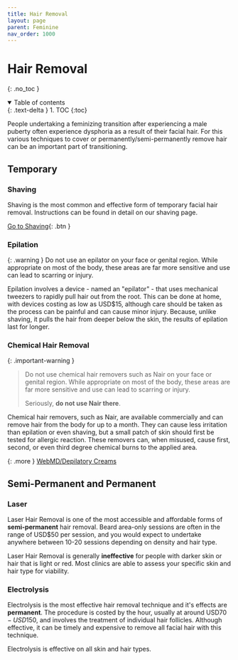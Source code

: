 ```yaml
---
title: Hair Removal
layout: page
parent: Feminine
nav_order: 1000
---
```

# Hair Removal
{: .no_toc }

<details open markdown="block">
  <summary>
    Table of contents
  </summary>
  {: .text-delta }
1. TOC
{:toc}
</details>

People undertaking a feminizing transition after experiencing a male puberty often experience dysphoria as a result of their facial hair. For this various techniques to cover or permanently/semi-permanently remove hair can be an important part of transitioning.

## Temporary
### Shaving

Shaving is the most common and effective form of temporary facial hair removal. Instructions can be found in detail on our shaving page.

[Go to Shaving](/starter-guide/shaving.html){: .btn }

### Epilation

{: .warning }
Do not use an epilator on your face or genital region. While appropriate on most of the body, these areas are far more sensitive and use can lead to scarring or injury.

Epilation involves a device - named an "epilator" - that uses mechanical tweezers to rapidly pull hair out from the root. This can be done at home, with devices costing as low as USD$15, although care should be taken as the process can be painful and can cause minor injury. Because, unlike shaving, it pulls the hair from deeper below the skin, the results of epilation last for longer.

### Chemical Hair Removal

{: .important-warning }
> Do not use chemical hair removers such as Nair on your face or genital region. While appropriate on most of the body, these areas are far more sensitive and use can lead to scarring or injury. 
>
> Seriously, **do not use Nair there**.

Chemical hair removers, such as Nair, are available commercially and can remove hair from the body for up to a month. They can cause less irritation than epilation or even shaving, but a small patch of skin should first be tested for allergic reaction. These removers can, when misused, cause first, second, or even third degree chemical burns to the applied area.

{: .more }
[WebMD/Depilatory Creams](https://www.webmd.com/beauty/what-to-know-depilatory-creams)


## Semi-Permanent and Permanent
### Laser
Laser Hair Removal is one of the most accessible and affordable forms of **semi-permanent** hair removal. Beard area-only sessions are often in the range of USD$50 per session, and you would expect to undertake anywhere between 10-20 sessions depending on density and hair type.

Laser Hair Removal is generally **ineffective** for people with darker skin or hair that is light or red. Most clinics are able to assess your specific skin and hair type for viability.

### Electrolysis
Electrolysis is the most effective hair removal technique and it's effects are **permanent**. The procedure is costed by the hour, usually at around USD$70-USD$150, and involves the treatment of individual hair follicles. Although effective, it can be timely and expensive to remove all facial hair with this technique.

Electrolysis is effective on all skin and hair types.